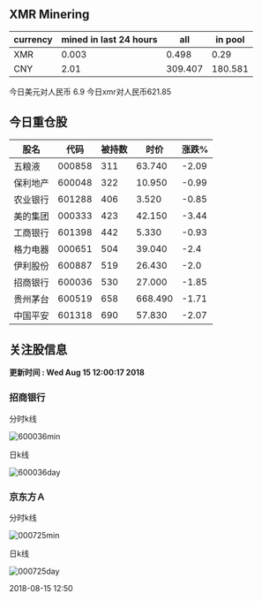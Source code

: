 ## XMR Minering

|currency|mined in last 24 hours|all|in pool|
|---|---|---|---|
|XMR|0.003|0.498|0.29|
|CNY|2.01|309.407|180.581|

今日美元对人民币 6.9	今日xmr对人民币621.85


## 今日重仓股 

|股名|代码|被持数|时价|涨跌%|
|---|---|---|---|---|
|五粮液|000858|311|63.740|-2.09|
|保利地产|600048|322|10.950|-0.99|
|农业银行|601288|406|3.520|-0.85|
|美的集团|000333|423|42.150|-3.44|
|工商银行|601398|442|5.330|-0.93|
|格力电器|000651|504|39.040|-2.4|
|伊利股份|600887|519|26.430|-2.0|
|招商银行|600036|530|27.000|-1.85|
|贵州茅台|600519|658|668.490|-1.71|
|中国平安|601318|690|57.830|-2.07|

## 关注股信息
**更新时间 : Wed Aug 15 12:00:17 2018**
### 招商银行 
分时k线

![600036min](http://image.sinajs.cn/newchart/min/n/sh600036.gif)

日k线

![600036day](http://image.sinajs.cn/newchart/daily/n/sh600036.gif)

### 京东方Ａ 
分时k线

![000725min](http://image.sinajs.cn/newchart/min/n/sz000725.gif)

日k线

![000725day](http://image.sinajs.cn/newchart/daily/n/sz000725.gif)

2018-08-15 12:50